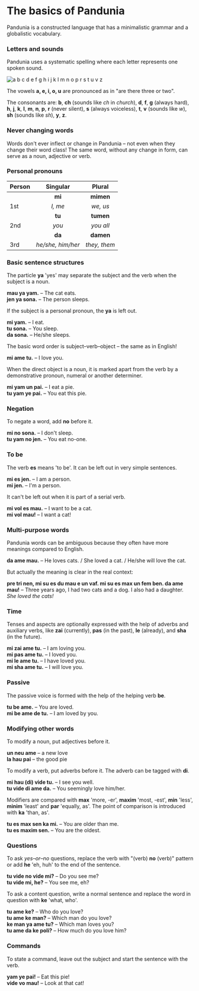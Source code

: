 # The basics of Pandunia

Pandunia is a constructed language that has a minimalistic grammar and a globalistic vocabulary.

### Letters and sounds

Pandunia uses a systematic spelling where
each letter represents one spoken sound.

![](http://www.pandunia.info/grafe/ABC.png "a b c d e f g h i j k l m n o p r s t u v z")

The vowels **a, e, i, o, u** are pronounced as in "are there three or two".

The consonants are:
**b**,
**ch** (sounds like _ch_ in _church_),
**d**,
**f**,
**g** (always hard),
**h**,
**j**,
**k**,
**l**,
**m**,
**n**,
**p**,
**r** (never silent),
**s** (always voiceless),
**t**,
**v** (sounds like _w_),
**sh** (sounds like _sh_),
**y**,
**z**.

### Never changing words

Words don't ever inflect or change in Pandunia
– not even when they change their word class!
The same word, without any change in form, can serve as a noun, adjective or verb.

### Personal pronouns

| Person   | Singular          | Plural       |
|:---------|:-----------------:|:------------:|
|          | **mi**            | **mimen**    |
| 1st      | _I, me_           | _we, us_     |
|          | **tu**            | **tumen**    |
| 2nd      | _you_             | _you all_    |
|          | **da**            | **damen**    |
| 3rd      | _he/she, him/her_ | _they, them_ |

### Basic sentence structures

The particle **ya** 'yes' may separate the subject and the verb
when the subject is a noun.

**mau ya yam.**
– The cat eats.  
**jen ya sona.**
– The person sleeps.

If the subject is a personal pronoun, the **ya** is left out.

**mi yam.**
– I eat.  
**tu sona.**
– You sleep.  
**da sona.**
– He/she sleeps.

The basic word order is subject–verb–object
– the same as in English!

**mi ame tu.**
– I love you.

When the direct object is a noun, it is marked apart from the verb by a demonstrative pronoun, numeral or another determiner.

**mi yam un pai.**
– I eat a pie.  
**tu yam ye pai.**
– You eat this pie.

### Negation

To negate a word, add **no** before it.

**mi no sona.**
– I don't sleep.  
**tu yam no jen.**
– You eat no-one.

### To be

The verb **es** means 'to be'.
It can be left out in very simple sentences.

**mi es jen.**
– I am a person.  
**mi jen.**
– I'm a person.

It can't be left out when it is part of a serial verb.

**mi vol es mau.**
– I want to be a cat.  
**mi vol mau!**
– I want a cat!

### Multi-purpose words

Pandunia words can be ambiguous because they often have more meanings compared to English.

**da ame mau.**
– He loves cats. / She loved a cat. / He/she will love the cat.

But actually the meaning is clear in the real context:

**pre tri nen, mi su es du mau e un vaf. mi su es max un fem ben. da ame mau!**
– Three years ago, I had two cats and a dog. I also had a daughter. _She loved the cats!_

### Time

Tenses and aspects are optionally expressed with the help of adverbs and auxiliary verbs, like
**zai**
(currently),
**pas**
(in the past),
**le**
(already), and
**sha**
(in the future).

**mi zai ame tu.**
– I am loving you.  
**mi pas ame tu.**
– I loved you.  
**mi le ame tu.**
– I have loved you.  
**mi sha ame tu.**
– I will love you.

### Passive

The passive voice is formed with the help of the helping verb
**be**.

**tu be ame.**
– You are loved.  
**mi be ame de tu.**
– I am loved by you.

### Modifying other words

To modify a noun, put adjectives before it.

**un neu ame**
– a new love  
**la hau pai**
– the good pie

To modify a verb, put adverbs before it.
The adverb can be tagged with **di**.

**mi hau (di) vide tu.**
– I see you well.  
**tu vide di ame da.**
– You seemingly love him/her.

Modifiers are compared with
**max** 'more, -er', **maxim** 'most, -est',
**min** 'less', **minim** 'least' and **par** 'equally, as'.
The point of comparison is introduced with **ka** 'than, as'.

**tu es max sen ka mi.**
– You are older than me.  
**tu es maxim sen.**
– You are the oldest.

### Questions

To ask _yes–or–no_ questions, replace the verb with "(verb) **no** (verb)" pattern or add **he** 'eh, huh' to the end of the sentence.

**tu vide no vide mi?**
– Do you see me?  
**tu vide mi, he?**
– You see me, eh?

To ask a content question, write a normal sentence and replace the word in question with
**ke**
'what, who'.

**tu ame ke?**
– Who do you love?  
**tu ame ke man?**
– Which man do you love?  
**ke man ya ame tu?**
– Which man loves you?  
**tu ame da ke poli?**
– How much do you love him?

### Commands

To state a command, leave out the subject and start the sentence with the verb.

**yam ye pai!**
– Eat this pie!  
**vide vo mau!**
– Look at that cat!

